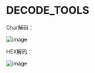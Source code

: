 # DECODE_TOOLS
Char解码：

![image](https://user-images.githubusercontent.com/42734394/115986229-d124b300-a5e1-11eb-99d2-adc52153d655.png)

HEX解码：

![image](https://user-images.githubusercontent.com/42734394/115986600-8f950780-a5e3-11eb-941a-7c5e5d4cd357.png)

